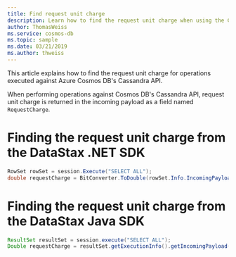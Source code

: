 ```yaml
---
title: Find request unit charge
description: Learn how to find the request unit charge when using the Cassandra API
author: ThomasWeiss
ms.service: cosmos-db
ms.topic: sample
ms.date: 03/21/2019
ms.author: thweiss
---
```


This article explains how to find the request unit charge for operations executed against Azure Cosmos DB's Cassandra API.

When performing operations against Cosmos DB's Cassandra API, request unit charge is returned in the incoming payload as a field named `RequestCharge`.

# Finding the request unit charge from the DataStax .NET SDK

```csharp
RowSet rowSet = session.Execute("SELECT ALL");
double requestCharge = BitConverter.ToDouble(rowSet.Info.IncomingPayload["RequestCharge"], 0);
```

# Finding the request unit charge from the DataStax Java SDK

```java
ResultSet resultSet = session.execute("SELECT ALL");
Double requestCharge = resultSet.getExecutionInfo().getIncomingPayload().get("RequestCharge").getDouble();
```